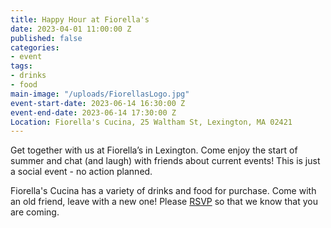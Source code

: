 ```yaml
---
title: Happy Hour at Fiorella's
date: 2023-04-01 11:00:00 Z
published: false
categories:
- event
tags:
- drinks
- food
main-image: "/uploads/FiorellasLogo.jpg"
event-start-date: 2023-06-14 16:30:00 Z
event-end-date: 2023-06-14 17:30:00 Z
Location: Fiorella's Cucina, 25 Waltham St, Lexington, MA 02421
---
```


Get together with us at Fiorella’s in Lexington. Come enjoy the start of summer and chat (and laugh) with friends about current events! This is just a social event - no action planned.

Fiorella's Cucina has a variety of drinks and food for purchase. Come with an old friend, leave with a new one! Please [RSVP](https://www.mobilize.us/indivisiblelab/event/566016/) so that we know that you are coming. 